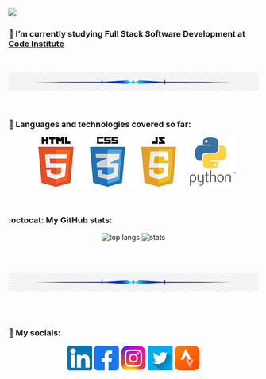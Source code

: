 [![](/assets/project_images/logo.gif)](https://github.com/Inc21)


### 🌱 I’m currently studying Full Stack Software Development at [Code Institute](https://codeinstitute.net/ie/) 

<br>

<p align="center">
  <img src="assets\project_images\line.png">
</p>

<br>

### :book: Languages and technologies covered so far:

<p align="center">
  <img src="assets\project_images\html5_small.png" alt="HTML 5">
  <img src="assets\project_images\css3_small.png" alt="CSS 3">
  <img src="assets\project_images\JavaScript5_small.png" alt="JavaScript 5">
  <img src="assets\project_images\Python_small.png" alt="Python">
</p>

<br>

### :octocat: My GitHub stats:
<p align="center">
  <img width="" height="200" src="https://github-readme-stats.vercel.app/api/top-langs/?username=Inc21&layout=compact" alt="top langs">
   <img width="" height="200" src="https://github-readme-stats.vercel.app/api?username=Inc21&show_icons=true&theme=transparent"  alt="stats">
</p>

<br>
<br>

<p align="center">
  <img src="assets\project_images\line.png">
</p>

<br>
<br>

### :envelope_with_arrow: My socials:
<div align="center"> 
  <a href="https://www.linkedin.com/in/indrek-mannik-038770259/"><img src="assets\project_images\in_logo.png"></a>
  <a href="https://www.facebook.com/ind.rek.5"><img src="assets\project_images\fb_logo.png"></a>
  <a href="https://www.instagram.com/intc21/"><img src="assets\project_images\instagram_logo.png"></a>
  <a href="https://twitter.com/intc21"><img src="assets\project_images\twitter_logo.jpeg"></a>
  <a href="https://www.strava.com/athletes/2362084/"><img src="assets\project_images\strava_logo.png"></a>

 


<!--
Here are some ideas to get you started:

- 🔭 I’m currently working on ...

- 👯 I’m looking to collaborate on ...
- 🤔 I’m looking for help with ...
- 💬 Ask me about ...
- 📫 How to reach me: ...
- 😄 Pronouns: ...
- ⚡ Fun fact: ...
- 📫 

-->
